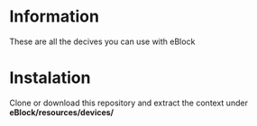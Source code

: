 # Information
These are all the decives you can use with eBlock

# Instalation
Clone or download this repository and extract the context under  **eBlock/resources/devices/**
